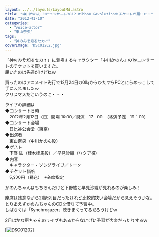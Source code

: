 ```yaml
---
layout: ../../layouts/LayoutMd.astro
title: "中川かのん 1stコンサート2012 Ribbon Revolutionのチケットが届いた！"
date: "2012-01-10"
categories: 
  - "voice-actor"
  - "東山奈央"
tags: 
  - "神のみぞ知るセカイ"
coverImage: "DSC01202.jpg"
---
```


「神のみぞ知るセカイ」に登場するキャラクター「中川かのん」の1stコンサートのチケットを買いますた。  
届いたのは先週だけどねｗ

買ったのはアニメイト先行で12月24日の0時からひたすらPCとにらめっこして手に入れましたｗ  
クリスマスだというのに・・・

ライブの詳細は  
◆コンサート日時  
　2012年2月12日（日）開場 16:00／開演　17：00　（終演予定　19：00）  
◆コンサート会場  
　日比谷公会堂（東京）  
◆出演者  
　東山奈央（中川かのん役）  
◆ゲスト  
　下野 紘（桂木桂馬役）／早見沙織（ハクア役）  
◆内容  
　キャラクター・ソングライブ／トーク  
◆チケット価格　  
　5,300円（税込）　※全席指定

かのんちゃんはもちろんだけど下野紘と早見沙織が見れるのが楽しみ！

座席は残念ながら2階5列目だったけれど比較的狭い会場だから見えそうかな。  
とりあえずかのんちゃんのCDを借りて予習中。  
しばらくは「Synchrogazer」聴きまくってるだろうけどｗ

2月はかな恵ちゃんのライブもあるからなにげに予習が大変だったりするｗ

[![](/wp/images/DSC01202.jpg "DSC01202")]
